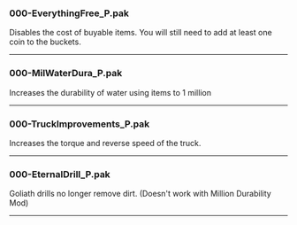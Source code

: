 ### 000-EverythingFree_P.pak

Disables the cost of buyable items. You will still need to add at least one coin to the buckets.

---
### 000-MilWaterDura_P.pak

Increases the durability of water using items to 1 million

---
### 000-TruckImprovements_P.pak

Increases the torque and reverse speed of the truck. 

---
### 000-EternalDrill_P.pak

Goliath drills no longer remove dirt. (Doesn't work with Million Durability Mod)

---
